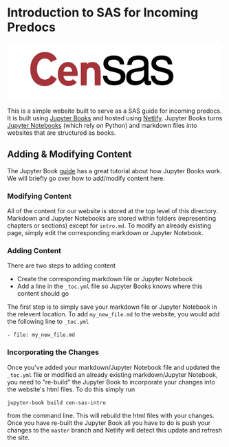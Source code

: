 # Introduction to SAS for Incoming Predocs

<img src="images/censas.png" alt="drawing" width="500"/>

This is a simple website built to serve as a SAS guide for incoming predocs. It is built using [Jupyter Books](https://jupyterbook.org/intro.html) and hosted using [Netlify](https://www.netlify.com/). Jupyter Books turns [Jupyter Notebooks](https://jupyter.org/) (which rely on Python) and markdown files into websites that are structured as books. 

## Adding & Modifying Content

The Jupyter Book [guide](https://jupyterbook.org/start/overview.html) has a great tutorial about how Jupyter Books work. We will briefly go over how to add/modify content here. 

### Modifying Content

All of the content for our website is stored at the top level of this directory. Markdown and Jupyter Notebooks are stored within folders (representing chapters or sections) except for `intro.md`. To modify an already existing page, simply edit the corresponding markdown or Jupyter Notebook. 

### Adding Content

There are two steps to adding content

- Create the corresponding markdown file or Jupyter Notebook
- Add a line in the `_toc.yml` file so Jupyter Books knows where this content should go

The first step is to simply save your markdown file or Jupyter Notebook in the relevent location. To add `my_new_file.md` to the website, you would add the following line to `_toc.yml`

```
- file: my_new_file.md
```

### Incorporating the Changes

Once you've added your markdown/Jupyter Notebook file and updated the `_toc.yml` file or modified an already existing markdown/Jupyter Notebook, you need to "re-build" the Jupyter Book to incorporate your changes into the website's html files. To do this simply run 

```
jupyter-book build cen-sas-intro
```

from the command line. This will rebuild the html files with your changes. Once you have re-built the Jupyter Book all you have to do is push your changes to the `master` branch and Netlify will detect this update and refresh the site. 
